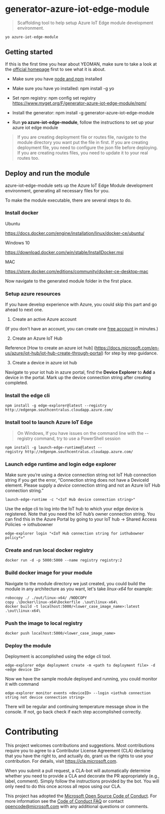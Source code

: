 # generator-azure-iot-edge-module

> Scaffolding tool to help setup Azure IoT Edge module development environment.

```
yo azure-iot-edge-module
```

## Getting started

If this is the first time you hear about YEOMAN, make sure to take a look at the [official homepage](http://yeoman.io/) first to see what it is about.

- Make sure you have [node and npm](https://nodejs.org/en/download/ ) installed

- Make sure you have yo installed: npm install -g yo

- Set npm registry: npm config set registry https://www.myget.org/F/generator-azure-iot-edge-module/npm/

- Install the generator: npm install -g generator-azure-iot-edge-module

- Run **yo azure-iot-edge-module**, follow the instructions to set up your azure iot edge module

> If you are creating deployment file or routes file, navigate to the module directory you want put the file in first.
> If you are creating deployment file, you need to configure the json file before deploying.
> If you are creating routes files, you need to update it to your real routes too.

## Deploy and run the module

azure-iot-edge-module sets up the Azure IoT Edge Module development environment, generating all necessary files for you.

To make the module executable, there are several steps to do.

### Install docker
Ubuntu

https://docs.docker.com/engine/installation/linux/docker-ce/ubuntu/

Windows 10

https://download.docker.com/win/stable/InstallDocker.msi

MAC

https://store.docker.com/editions/community/docker-ce-desktop-mac

Now navigate to the generated module folder in the first place.

### Setup azure resources

If you have develop experience with Azure, you could skip this part and go ahead to next one.

1. Create an active Azure account

(If you don't have an account, you can create one [free account](http://azure.microsoft.com/pricing/free-trial/) in minutes.)

2. Create an Azure IoT Hub

Reference [How to create an azure iot hub] (https://docs.microsoft.com/en-us/azure/iot-hub/iot-hub-create-through-portal) for step by step guidance.

3. Create a device in azure iot hub

Navigate to your iot hub in azure portal, find the **Device Explorer** to **Add** a device in the portal.
Mark up the device connection string after creating completed.

### Install the edge cli

```
npm install -g edge-explorer@latest --registry http://edgenpm.southcentralus.cloudapp.azure.com/
```
### Install tool to launch Azure IoT Edge

> On Windows, If you have issues on the command line with the --registry command, try to use a PowerShell session

```
npm install -g launch-edge-runtime@latest --registry http://edgenpm.southcentralus.cloudapp.azure.com/
```

### Launch edge runtime and login edge explorer

Make sure you’re using a device connection string not IoT Hub connection string if you get the error, “Connection string does not have a DeviceId element. Please supply a *device* connection string and not an Azure IoT Hub connection string.”

```
launch-edge-runtime -c "<IoT Hub device connection string>"
```

Use the edge cli to log into the IoT hub to which your edge device is registered. Note that you need the IoT hub’s owner connection string. You can find this in the Azure Portal by going to your IoT hub -> Shared Access Policies -> iothubowner

```
edge-explorer login "<IoT Hub connection string for iothubowner policy*>"
```

### Create and run local docker registry

```
docker run -d -p 5000:5000 --name registry registry:2
```

### Build docker image for your module

Navigate to the module directory we just created, you could build the module in any architecture as you want, let's take *linux-x64* for example:

```
robocopy ./ ./out/linux-x64/ /NODCOPY
copy .\Docker\linux-x64\Dockerfile .\out\linux-x64\
docker build -t localhost:5000/<lower_case_image_name>:latest .\out\linux-x64\
```

### Push the image to local registry

```
docker push localhost:5000/<lower_case_image_name>
```

### Deploy the module

Deployment is accomplished using the edge cli tool.

```
edge-explorer edge deployment create -m <path to deployment file> -d <edge device ID>
```

Now we have the sample module deployed and running, you could monitor it with command 

```
edge-explorer monitor events <deviceID> --login <iothub connection string not device connection string>
```

There will be regular and continuing temperature message show in the console. If not, go back check if each step accomplished correctly.

# Contributing

This project welcomes contributions and suggestions.  Most contributions require you to agree to a
Contributor License Agreement (CLA) declaring that you have the right to, and actually do, grant us
the rights to use your contribution. For details, visit https://cla.microsoft.com.

When you submit a pull request, a CLA-bot will automatically determine whether you need to provide
a CLA and decorate the PR appropriately (e.g., label, comment). Simply follow the instructions
provided by the bot. You will only need to do this once across all repos using our CLA.

This project has adopted the [Microsoft Open Source Code of Conduct](https://opensource.microsoft.com/codeofconduct/).
For more information see the [Code of Conduct FAQ](https://opensource.microsoft.com/codeofconduct/faq/) or
contact [opencode@microsoft.com](mailto:opencode@microsoft.com) with any additional questions or comments.
